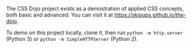 The CSS Dojo project exists as a demostration of applied CSS concepts,
both basic and advanced. You can visit it at https://skipups.github.io/the-dojo.

To demo on this project locally, clone it, then run `python -m http.server` (Python 3) or `python -m SimpleHTTPServer` (Python 2).

